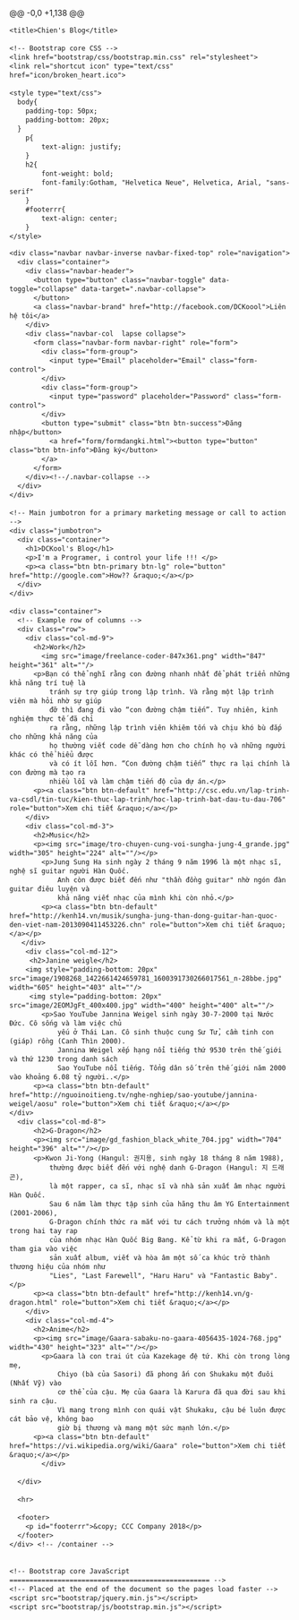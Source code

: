 @@ -0,0 +1,138 @@
<!DOCTYPE html>
<html lang="en">
  <head>
    <meta charset="utf-8">
    <link rel="icon" href="../../assets/ico/favicon.ico">

    <title>Chien's Blog</title>

    <!-- Bootstrap core CSS -->
    <link href="bootstrap/css/bootstrap.min.css" rel="stylesheet">
    <link rel="shortcut icon" type="text/css" href="icon/broken_heart.ico">

    <style type="text/css">
      body{
        padding-top: 50px;
        padding-bottom: 20px;
      }
		p{
			text-align: justify;
		}
		h2{ 
			font-weight: bold;
			font-family:Gotham, "Helvetica Neue", Helvetica, Arial, "sans-serif"
		}
		#footerrr{
			text-align: center;
		}
    </style>
  </head>

  <body>

    <div class="navbar navbar-inverse navbar-fixed-top" role="navigation">
      <div class="container">
        <div class="navbar-header">
          <button type="button" class="navbar-toggle" data-toggle="collapse" data-target=".navbar-collapse">
          </button>
          <a class="navbar-brand" href="http://facebook.com/DCKoool">Liên hệ tôi</a>
        </div>
        <div class="navbar-col  lapse collapse">
          <form class="navbar-form navbar-right" role="form">
            <div class="form-group">
              <input type="Email" placeholder="Email" class="form-control">
            </div>
            <div class="form-group">
              <input type="password" placeholder="Password" class="form-control">
            </div>
            <button type="submit" class="btn btn-success">Đăng nhập</button>
			  <a href="form/formdangki.html"><button type="button"  class="btn btn-info">Đăng ký</button>
			</a>
          </form>
        </div><!--/.navbar-collapse -->
      </div>
    </div>

    <!-- Main jumbotron for a primary marketing message or call to action -->
    <div class="jumbotron">
      <div class="container">
        <h1>DCKool's Blog</h1>
        <p>I'm a Programer, i control your life !!! </p>
        <p><a class="btn btn-primary btn-lg" role="button" href="http://google.com">How?? &raquo;</a></p>
      </div>
    </div>

    <div class="container">
      <!-- Example row of columns -->
      <div class="row">
        <div class="col-md-9">
          <h2>Work</h2>
			<img src="image/freelance-coder-847x361.png" width="847" height="361" alt=""/>
          <p>Bạn có thể nghĩ rằng con đường nhanh nhất để phát triển những khả năng trí tuệ là
			  tránh sự trợ giúp trong lập trình. Và rằng một lập trình viên mà hỏi nhờ sự giúp 
			  đỡ thì đang đi vào “con đường chậm tiến”. Tuy nhiên, kinh nghiệm thực tế đã chỉ 
			  ra rằng, những lập trình viên khiêm tốn và chịu khó bù đắp cho những khả năng của 
			  họ thường viết code dễ dàng hơn cho chính họ và những người khác có thể hiểu được 
			  và có ít lỗi hơn. “Con đường chậm tiến” thực ra lại chính là con đường mà tạo ra
			  nhiều lỗi và làm chậm tiến độ của dự án.</p>
          <p><a class="btn btn-default" href="http://csc.edu.vn/lap-trinh-va-csdl/tin-tuc/kien-thuc-lap-trinh/hoc-lap-trinh-bat-dau-tu-dau-706" role="button">Xem chi tiết &raquo;</a></p>
        </div>
        <div class="col-md-3">
          <h2>Music</h2>
          <p><img src="image/tro-chuyen-cung-voi-sungha-jung-4_grande.jpg" width="305" height="224" alt=""/></p>
			<p>Jung Sung Ha sinh ngày 2 tháng 9 năm 1996 là một nhạc sĩ, nghệ sĩ guitar người Hàn Quốc.
				Anh còn được biết đến như "thần đồng guitar" nhờ ngón đàn guitar điêu luyện và 
				khả năng viết nhạc của mình khi còn nhỏ.</p>
			<p><a class="btn btn-default" href="http://kenh14.vn/musik/sungha-jung-than-dong-guitar-han-quoc-den-viet-nam-2013090411453226.chn" role="button">Xem chi tiết &raquo;</a></p>
       </div>
		<div class="col-md-12">
		 <h2>Janine weigle</h2>
		<img style="padding-bottom: 20px" src="image/1908268_1422661424659781_1600391730266017561_n-28bbe.jpg" width="605" height="403" alt=""/>
		 <img style="padding-bottom: 20px" src="image/2EOMJgFt_400x400.jpg" width="400" height="400" alt=""/>
			<p>Sao YouTube Jannina Weigel sinh ngày 30-7-2000 tại Nước Đức. Cô sống và làm việc chủ
				yếu ở Thái Lan. Cô sinh thuộc cung Sư Tử, cầm tinh con (giáp) rồng (Canh Thìn 2000). 
				Jannina Weigel xếp hạng nổi tiếng thứ 9530 trên thế giới và thứ 1230 trong danh sách
				Sao YouTube nổi tiếng. Tổng dân số trên thế giới năm 2000 vào khoảng 6.08 tỷ người..</p>
          <p><a class="btn btn-default" href="http://nguoinoitieng.tv/nghe-nghiep/sao-youtube/jannina-weigel/aosu" role="button">Xem chi tiết &raquo;</a></p>
	</div>
	  <div class="col-md-8">
          <h2>G-Dragon</h2>
          <p><img src="image/gd_fashion_black_white_704.jpg" width="704" height="396" alt=""/></p>
		  <p>Kwon Ji-Yong (Hangul: 권지용, sinh ngày 18 tháng 8 năm 1988), 
			  thường được biết đến với nghệ danh G-Dragon (Hangul: 지 드래곤),
			  là một rapper, ca sĩ, nhạc sĩ và nhà sản xuất âm nhạc người Hàn Quốc. 
			  Sau 6 năm làm thực tập sinh của hãng thu âm YG Entertainment (2001-2006),
			  G-Dragon chính thức ra mắt với tư cách trưởng nhóm và là một trong hai tay rap
			  của nhóm nhạc Hàn Quốc Big Bang. Kể từ khi ra mắt, G-Dragon tham gia vào việc 
			  sản xuất album, viết và hòa âm một số ca khúc trở thành thương hiệu của nhóm như
			  "Lies", "Last Farewell", "Haru Haru" và "Fantastic Baby".</p>
          <p><a class="btn btn-default" href="http://kenh14.vn/g-dragon.html" role="button">Xem chi tiết &raquo;</a></p>
        </div>
        <div class="col-md-4">
          <h2>Anime</h2>
          <p><img src="image/Gaara-sabaku-no-gaara-4056435-1024-768.jpg" width="430" height="323" alt=""/></p>
			<p>Gaara là con trai út của Kazekage đệ tứ. Khi còn trong lòng mẹ,
				Chiyo (bà của Sasori) đã phong ấn con Shukaku một đuôi (Nhất Vỹ) vào
				cơ thể của cậu. Mẹ của Gaara là Karura đã qua đời sau khi sinh ra cậu. 
				Vì mang trong mình con quái vật Shukaku, cậu bé luôn được cát bảo vệ, không bao 
				giờ bị thương và mang một sức mạnh lớn.</p>
          <p><a class="btn btn-default" href="https://vi.wikipedia.org/wiki/Gaara" role="button">Xem chi tiết &raquo;</a></p>
			</div>

      </div>

      <hr>

      <footer>
        <p id="footerrr">&copy; CCC Company 2018</p>
      </footer>
    </div> <!-- /container -->


    <!-- Bootstrap core JavaScript
    ================================================== -->
    <!-- Placed at the end of the document so the pages load faster -->
    <script src="bootstrap/jquery.min.js"></script>
    <script src="bootstrap/js/bootstrap.min.js"></script>
  </body>
</html>
